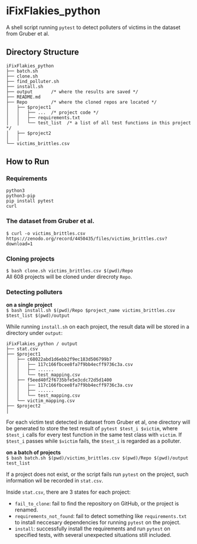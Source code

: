 # iFixFlakies_python
A shell script running `pytest` to detect polluters of victims in the dataset from Gruber et al.  

## Directory Structure
```
iFixFlakies_python    
├── batch.sh  
├── clone.sh  
├── find_polluter.sh  
├── install.sh  
├── output       /* where the results are saved */  
├── README.md  
├── Repo         /* where the cloned repos are located */  
│   ├── $project1 
│   │   ├── ...  /* project code */  
│   │   ├── requirements.txt  
│   │   └── test_list  /* a list of all test functions in this project */  
│   ├── $project2
│   │
└── victims_brittles.csv  
```

## How to Run

### Requirements
```
python3
python3-pip
pip install pytest
curl
```

### The dataset from Gruber et al.
`$ curl -o victims_brittles.csv https://zenodo.org/record/4450435/files/victims_brittles.csv?download=1`

### Cloning projects
`$ bash clone.sh victims_brittles.csv $(pwd)/Repo`  
All 608 projects will be cloned under direcroty `Repo`.  

### Detecting polluters
**on a single project**  
`$ bash install.sh $(pwd)/Repo $project_name victims_brittles.csv $test_list $(pwd)/output`

While running `install.sh` on each project, the result data will be stored in a directory under `output`:
```
iFixFlakies_python / output
├── stat.csv
├── $project1
│   ├── c68022abd1d6ebb2f9ec183d506799b7
│   │   ├── 117c166fbcee8fa7f9bb4ecff9736c3a.csv
│   │   ├── ......
│   │   └── test_mapping.csv
│   ├── f5eed40f2f6735bfe5e3cdc72d5d1400
│   │   ├── 117c166fbcee8fa7f9bb4ecff9736c3a.csv
│   │   ├── ......
│   │   └── test_mapping.csv
│   └── victim_mapping.csv
├── $project2
│
```
For each victim test detected in dataset from Gruber et al, one directory will be generated to store the test result of `pytest $test_i $victim`, where `$test_i` calls for every test function in the same test class with `victim`. If `$test_i` passes while `$victim` fails, the `$test_i` is regarded as a polluter.

**on a batch of projects**  
`$ bash batch.sh $(pwd)/victims_brittles.csv $(pwd)/Repo $(pwd)/output test_list`

If a project does not exist, or the script fails run `pytest` on the project, such information wil be recorded in `stat.csv`.

Inside `stat.csv`, there are 3 states for each project:
 - `fail_to_clone`: fail to find the repository on GitHub, or the project is renamed.
 - `requirements_not_found`: fail to detect something like `requirements.txt` to install neccesary dependencies for running `pytest` on the project.
 - `install`: successfully install the requirements and run `pytest` on specified tests, with several unexpected situations still included.
 
 



